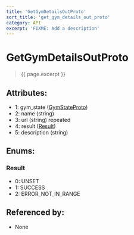 ```yaml
---
title: 'GetGymDetailsOutProto'
sort_title: 'get_gym_details_out_proto'
category: API
excerpt: 'FIXME: Add a description'
---
```


[comment]: <> (THIS PART IS GENERATED - AKA DON'T EDIT THIS PART MANUALLY)

# GetGymDetailsOutProto

> {{ page.excerpt }}

## Attributes:

- 1: gym_state ([GymStateProto](../GymStateProto/))
- 2: name (string)
- 3: url (string) repeated
- 4: result ([Result](#result))
- 5: description (string)

## Enums:

### Result
- 0: UNSET
- 1: SUCCESS
- 2: ERROR_NOT_IN_RANGE

## Referenced by:

- None

[comment]: <> (YOU CAN EDIT AFTER THIS)
